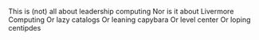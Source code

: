 This is (not) all about leadership computing
Nor is it about Livermore Computing
Or lazy catalogs
Or leaning capybara
Or level center
Or loping centipdes
